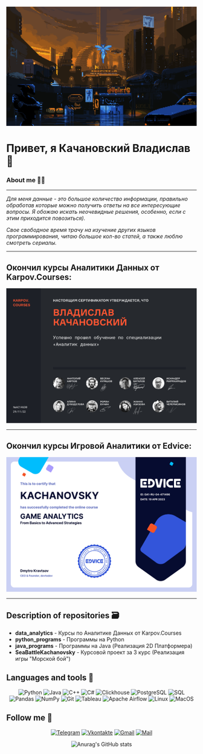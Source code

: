 ![Header](https://github.com/KachanovSKY/KachanovSKY/blob/main/assets/BlindAmusedGiraffe-size_restricted.gif)

<div align="left">

# Привет, я Качановский Владислав 👋

</div>

### About me 🧘‍♂️
---
 *Для меня данные - это большое количество информации, правильно обработав которые можно получить ответы на все интересующие вопросы. Я обожаю искать неочевидные решения, особенно, если с этим приходится повозиться).*

*Свое свободное время трачу на изучение других языков программирования, читаю большое кол-во статей, а также люблю смотреть сериалы.*


---

## Окончил курсы Аналитики Данных от **Karpov.Courses**:

![Header](https://github.com/KachanovSKY/KachanovSKY/blob/main/assets/Сертификат-об-окончании-karpov.courses.jpg)

---

## Окончил курсы Игровой Аналитики от **Edvice**:

![Header](https://github.com/KachanovSKY/KachanovSKY/blob/main/assets/Certificate_GameAnalitic.jpg)

---

## Description of repositories 🗃️

- __data_analytics__ - Курсы по Аналитике Данных от Karpov.Courses
- __python_programs__ - Программы на Python
- __java_programs__ - Программы на Java (Реализация 2D Платформера)
- __SeaBattleKachanovsky__ - Курсовой проект за 3 курс (Реализация игры "Морской бой")

## Languages and tools 🔧

<div align="center">

![Python](https://img.shields.io/badge/-Python-0f1622?style=for-the-badge&logo=python&logoColor=#271d12)
![Java](https://img.shields.io/badge/-Java-0f1622?style=for-the-badge&logo=Oracle)
![C++](https://img.shields.io/badge/-C++-0f1622?style=for-the-badge&logo=C%2b%2b)
![C#](https://img.shields.io/badge/-CSharp-0f1622?style=for-the-badge&logo=CSharp)
![Clickhouse](https://img.shields.io/badge/Clickhouse-0f1622?style=for-the-badge&logo=Clickhouse)
![PostgreSQL](https://img.shields.io/badge/PostgreSQL-0f1622?style=for-the-badge&logo=PostgreSQL)
![SQL](https://img.shields.io/badge/SQL-0f1622?style=for-the-badge&logo=MySQL&logoColor=white)
![Pandas](https://img.shields.io/badge/pandas-0f1622?style=for-the-badge&logo=pandas&logoColor=white)
![NumPy](https://img.shields.io/badge/numpy-0f1622?style=for-the-badge&logo=numpy&logoColor=4c74cc)
![Git](https://img.shields.io/badge/Git-0f1622?style=for-the-badge&logo=Git)
![Tableau](https://img.shields.io/badge/Tableau-0f1622?style=for-the-badge&logo=Tableau)
![Apache Airflow](https://img.shields.io/badge/Airflow-0f1622?style=for-the-badge&logo=Apache%20Airflow&logoColor=e4351d)
![Linux](https://img.shields.io/badge/Linux-0f1622?style=for-the-badge&logo=linux&logoColor=white)
![MacOS](https://img.shields.io/badge/-MacOS-0f1622?style=for-the-badge&logo=Apple)
</div>

## Follow me 👀

<div align="center">

[![Telegram](https://img.shields.io/badge/Telegram-0f1622?style=for-the-badge&logo=telegram&logoColor=white)](https://t.me/tvoy_seler)
[![Vkontakte](https://img.shields.io/badge/Vkontakte-0f1622?style=for-the-badge&logo=VK&logoColor=blue)](https://vk.com/malchik_neprostoy)
[![Gmail](https://img.shields.io/badge/Gmail-0f1622?style=for-the-badge&logo=gmail&logoColor=red)](https://mail.google.com/mail/u/0/#inbox)
[![Mail](https://img.shields.io/badge/Mail.ru-0f1622?style=for-the-badge&logo=Mail.ru&logoColor=orange)](https://e.mail.ru/inbox/?back=1)

</div>

<div align="center">

![Anurag's GitHub stats](https://github-readme-stats.vercel.app/api?username=KachanovSKY&theme=ayu-mirage&show_icons=true)

</div>

